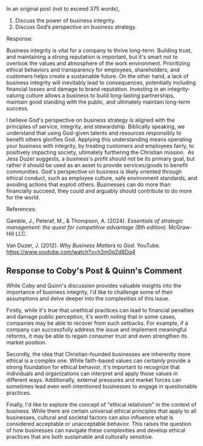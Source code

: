 In an original post (not to exceed 375 words), 
1. Discuss the power of business integrity.
2. Discuss God’s perspective on business strategy.

Response:

Business integrity is vital for a company to thrive long-term. Building trust, and maintaining a strong reputation is important, but it's smart not to overlook the values and atmosphere of the work environment. Prioritizing ethical behaviors and transparency for employees, shareholders, and customers helps create a sustainable future. On the other hand, a lack of business integrity will inevitably lead to consequences, potentially including financial losses and damage to brand reputation. Investing in an integrity-valuing culture allows a business to build long-lasting partnerships, maintain good standing with the public, and ultimately maintain long-term success.

I believe God's perspective on business strategy is aligned with the principles of service, integrity, and stewardship. Biblically speaking, we understand that using God-given talents and resources responsibly to benefit others glorifies God. Applying this understanding means operating your business with integrity, by treating customers and employees fairly, to positively impacting society, ultimately furthering the Christian mission.  As Jess Duzer suggests, a business's profit should not be its primary goal, but rather it should be used as an asset to provide services/goods to benefit communities. God's perspective on business is likely oriented through ethical conduct, such as employee culture, safe environment standards, and avoiding actions that exploit others. Businesses can do more than financially succeed, they could and arguably should contribute to do more for the world.

References:

Gamble, J., Peteraf, M., & Thompson, A. (2024). _Essentials of strategic management: the quest for competitive advantage (8th edition)._ McGraw-Hill LLC.

Van Duzer, J. (2012). _Why Business Matters to God_. YouTube. https://www.youtube.com/watch?v=h3m0q2d8Dq4


## Response to Coby's Post & Quinn's Comment

While Coby and Quinn's discussion provides valuable insights into the importance of business integrity, I'd like to challenge some of their assumptions and delve deeper into the complexities of this issue.

Firstly, while it's true that unethical practices can lead to financial penalties and damage public perception, it's worth noting that in some cases, companies may be able to recover from such setbacks. For example, if a company can successfully address the issue and implement meaningful reforms, it may be able to regain consumer trust and even strengthen its market position.

Secondly, the idea that Christian-founded businesses are inherently more ethical is a complex one. While faith-based values can certainly provide a strong foundation for ethical behavior, it's important to recognize that individuals and organizations can interpret and apply those values in different ways. Additionally, external pressures and market forces can sometimes lead even well-intentioned businesses to engage in questionable practices.

Finally, I'd like to explore the concept of "ethical relativism" in the context of business. While there are certain universal ethical principles that apply to all businesses, cultural and societal factors can also influence what is considered acceptable or unacceptable behavior. This raises the question of how businesses can navigate these complexities and develop ethical practices that are both sustainable and culturally sensitive.